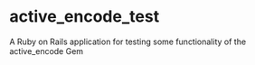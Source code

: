 # active_encode_test
A Ruby on Rails application for testing some functionality of the active_encode Gem
